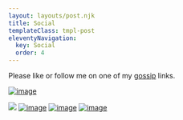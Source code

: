 ```yaml
---
layout: layouts/post.njk
title: Social
templateClass: tmpl-post
eleventyNavigation:
  key: Social
  order: 4
---
```


Please like or follow me on one of my [gossip](https://en.wikipedia.org/wiki/Social_media) links.

[![image](https://img.shields.io/badge/YouTube-FF0000?style=for-the-badge&logo=youtube&logoColor=white)](https://www.youtube.com/channel/UCW0VYpEIFk4r7cUPtpEmSrA?sub_confirmation=1)

<a href="http://twitter.com/lrnecg" target="_blank"><image src="https://img.shields.io/twitter/url.svg?style=social&url=https%3A%2F%2Fsieglst"></a>
[![image](https://img.shields.io/github/followers/lrnecgcysiam?style=for-the-badge)](https://twitter.com/LrnecG)
[![image](https://img.shields.io/badge/LinkedIn-0077B5?style=for-the-badge&logo=linkedin&logoColor=white)](https://www.linkedin.com/in/cksamuel/)
[![image](https://img.shields.io/badge/Instagram-E4405F?style=for-the-badge&logo=instagram&logoColor=white)](https://www.instagram.com/yinunyeqeuh/)
<!-- [!["Buy Me A Coffee"](https://www.buymeacoffee.com/assets/img/custom_images/orange_img.png)](https://www.buymeacoffee.com/simcoder) -->
